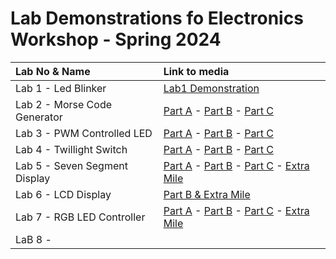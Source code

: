 Lab Demonstrations fo Electronics Workshop - Spring 2024
========================================================

| Lab No & Name                 | Link to media                                   |
|:----------------------------- | :---------------------------------------------- |
| Lab 1 - Led Blinker           | [Lab1 Demonstration](https://drive.google.com/file/d/1pXVMTXaasj_nfMJVZbQ0PtyjD1tmJJDn/view?usp=sharing)                          |
| Lab 2 - Morse Code Generator  | [Part A](https://drive.google.com/file/d/16qyQr6QLa9WI5uSxlrdg9XG0r20janBF/view?usp=sharing) - [Part B](https://drive.google.com/file/d/1ftxAHyokStzTZ7Va2t7nSgXFHvW8jr2W/view?usp=sharing) - [Part C](https://drive.google.com/file/d/1PUphP0Pv7MZJ5CcmXwUM876dWLSknSXq/view?usp=sharing)            |
| Lab 3 - PWM Controlled LED    | [Part A](https://drive.google.com/file/d/1SWEFG55M0MBKeApuJzcFi4uev0Snkrx9/view?usp=sharing) - [Part B](https://drive.google.com/file/d/136jEA0bslg_CLBwnpsgi3esYbkzSinlc/view?usp=sharing) - [Part C](https://drive.google.com/file/d/1CZajP1zUOsq9a2LPRfzjLJru8Q-otrS9/view?usp=sharing)            |
| Lab 4 - Twillight Switch      | [Part A](https://drive.google.com/file/d/1AaIAwBknUXlL32qMQjoM_tydF2pAVpy-/view?usp=sharing) - [Part B](https://drive.google.com/file/d/1N63GWqzXqG7xHSoUlm99jvDwmO8s843w/view?usp=sharing) - [Part C](https://drive.google.com/file/d/1ycdhCPb33SaIDZu2AOktuRN0Y14OKmEQ/view?usp=sharing)            |
| Lab 5 - Seven Segment Display | [Part A](https://drive.google.com/file/d/1jFOUXlCPXmKlYNADkvUyyzLTtBIGM8p6/view?usp=sharing) - [Part B](https://drive.google.com/file/d/1GGavLvBVBffcv_RTRiLvD7d_6hHaedYa/view?usp=sharing) - [Part C](https://drive.google.com/file/d/1gzynNc2GFtDRJJJsRreGP__T4tN1Tvk8/view?usp=sharing) - [Extra Mile]() |
| Lab 6 - LCD Display           | [Part B & Extra Mile]() |
| Lab 7 - RGB LED Controller    | [Part A](https://drive.google.com/file/d/1GEBPia1yikyrSoHd_VCWiWw85yuajras/view?usp=sharing) - [Part B](https://drive.google.com/file/d/1KmwMd6HYVwpBsPeaAAv1smyVnQbSJ_Pg/view?usp=sharing) - [Part C](https://drive.google.com/file/d/114RO8iIcKnZ6OQBjmmd3Y0M6EJMZFnIT/view?usp=sharing) - [Extra Mile](https://drive.google.com/file/d/1PMO1YwDPCxkXuQLqUt04NYaelTPmXmC9/view?usp=sharing) |
| LaB 8 -                       |                                                 |